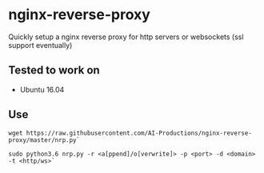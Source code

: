 # nginx-reverse-proxy
Quickly setup a nginx reverse proxy for http servers or websockets (ssl support eventually)
## Tested to work on

* Ubuntu 16.04

## Use

```
wget https://raw.githubusercontent.com/AI-Productions/nginx-reverse-proxy/master/nrp.py`

sudo python3.6 nrp.py -r <a[ppend]/o[verwrite]> -p <port> -d <domain> -t <http/ws>`
```
